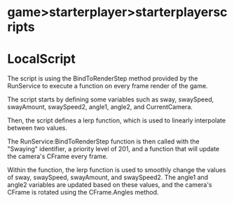 # game>starterplayer>starterplayerscripts

# LocalScript

The script is using the BindToRenderStep method provided by the RunService to execute a function on every frame render of the game.

The script starts by defining some variables such as sway, swaySpeed, swayAmount, swaySpeed2, angle1, angle2, and CurrentCamera.

Then, the script defines a lerp function, which is used to linearly interpolate between two values.

The RunService:BindToRenderStep function is then called with the "Swaying" identifier, a priority level of 201, and a function that will update the camera's CFrame every frame.

Within the function, the lerp function is used to smoothly change the values of sway, swaySpeed, swayAmount, and swaySpeed2. The angle1 and angle2 variables are updated based on these values, and the camera's CFrame is rotated using the CFrame.Angles method.

